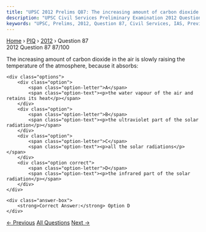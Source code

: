 ```yaml
---
title: "UPSC 2012 Prelims Q87: The increasing amount of carbon dioxide in the air is slowly..."
description: "UPSC Civil Services Preliminary Examination 2012 Question 87 with options and answer"
keywords: "UPSC, Prelims, 2012, Question 87, Civil Services, IAS, Previous Year Questions"
---
```


<nav class="breadcrumb">
    <a href="../../">Home</a>
    <span>›</span>
    <a href="../">PIQ</a>
    <span>›</span>
    <a href="./">2012</a>
    <span>›</span>
    <span>Question 87</span>
</nav>

<div class="question-header">
    <div class="question-meta">
        <span class="year-badge">2012</span>
        <span class="question-number">Question 87</span>
        <span class="progress">87/100</span>
    </div>
    <div class="progress-bar">
        <div class="progress-fill" style="width: 87.0%"></div>
    </div>
</div>

<div class="question-content">
    <div class="question-text">
        <p>The increasing amount of carbon dioxide in the air is slowly raising the temperature of the atmosphere, because it absorbs:</p>
    </div>
    
    <div class="options">
        <div class="option">
            <span class="option-letter">A</span>
            <span class="option-text"><p>the water vapour of the air and retains its heat</p></span>
        </div>
        <div class="option">
            <span class="option-letter">B</span>
            <span class="option-text"><p>the ultraviolet part of the solar radiation</p></span>
        </div>
        <div class="option">
            <span class="option-letter">C</span>
            <span class="option-text"><p>all the solar radiations</p></span>
        </div>
        <div class="option correct">
            <span class="option-letter">D</span>
            <span class="option-text"><p>the infrared part of the solar radiation</p></span>
        </div>
    </div>

    <div class="answer-box">
        <strong>Correct Answer:</strong> Option D
    </div>
</div>

<div class="question-nav">
    <a href="../q086-to-meet-its-rapidly-growing-energy-demand-some-opi/" class="nav-btn prev">← Previous</a>
    <a href="../" class="nav-btn center">All Questions</a>
    <a href="../q088-which-one-of-the-following-sets-of-elements-was-pr/" class="nav-btn next">Next →</a>
</div>

